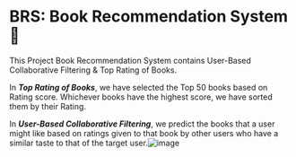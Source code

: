 # BRS: Book Recommendation System📙

This Project Book Recommendation System contains User-Based Collaborative Filtering & Top Rating of Books.

In **_Top Rating of Books_**, we have selected the Top 50 books based on Rating score. Whichever books have the highest score, we have sorted them by their Rating.

In **_User-Based Collaborative Filtering_**, we predict the books that a user might like based on ratings given to that book by other users who have a similar 
taste to that of the target user.![image](https://github.com/user-attachments/assets/5a31ee13-5595-445f-b8c1-318400bcfe78)


